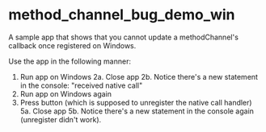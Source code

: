 # method_channel_bug_demo_win

A sample app that shows that you cannot update a methodChannel's callback once registered on Windows.

Use the app in the following manner:
1. Run app on Windows
2a. Close app
2b. Notice there's a new statement in the console: "received native call"
3. Run app on Windows again
4. Press button (which is supposed to unregister the native call handler)
5a. Close app
5b. Notice there's a new statement in the console again (unregister didn't work).